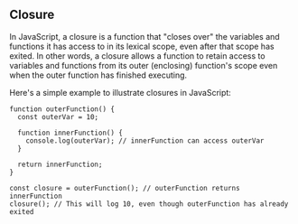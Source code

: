 ## Closure

In JavaScript, a closure is a function that "closes over" the variables and functions it has access to in its lexical scope, even after that scope has exited. In other words, a closure allows a function to retain access to variables and functions from its outer (enclosing) function's scope even when the outer function has finished executing.

Here's a simple example to illustrate closures in JavaScript:

    function outerFunction() {
	  const outerVar = 10;

	  function innerFunction() {
	    console.log(outerVar); // innerFunction can access outerVar
	  }

	  return innerFunction;
	}

	const closure = outerFunction(); // outerFunction returns innerFunction
	closure(); // This will log 10, even though outerFunction has already exited
